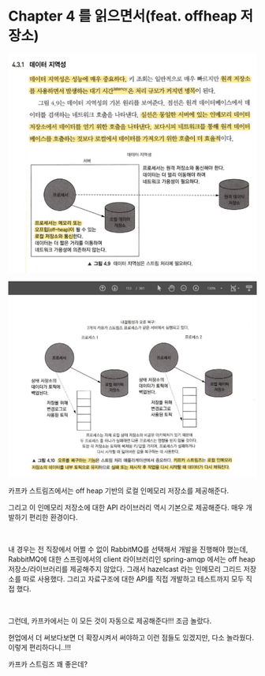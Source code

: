 # Chapter 4 를 읽으면서(feat. offheap 저장소)



![1](./img/REMIND-CH04/2.png)





![1](./img/REMIND-CH04/1.png)



카프카 스트림즈에서는 off heap 기반의 로컬 인메모리 저장소를 제공해준다.

그리고 이 인메모리 저장소에 대한 API 라이브러리 역시 기본으로 제공해준다. 매우 개발하기 편리한 환경이다.

<BR>

내 경우는 전 직장에서 어쩔 수 없이 RabbitMQ를 선택해서 개발을 진행해야 했는데, RabbitMQ에 대한 스프링에서의 client 라이브러리인 spring-amqp 에서는 off heap 저장소/라이브러리를 제공해주지 않았다. 그래서 hazelcast 라는 인메모리 그리드 저장소를 따로 사용했다. 그리고 자료구조에 대한 API를 직접 개발하고 테스트까지 모두 직접 했다. 

<BR>

그런데, 카프카에서는 이 모든 것이 자동으로 제공해준다!!! 조금 놀랐다. 

현업에서 더 써보다보면 더 확장시켜서 써야하고 이런 점들도 있겠지만, 다소 놀라웠다. 이렇게 편리하다니..!!!

카프카 스트림즈 꽤 좋은데?

<BR>


